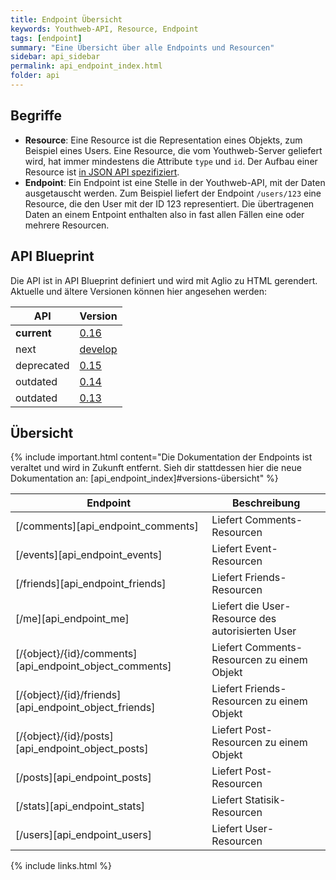 ```yaml
---
title: Endpoint Übersicht
keywords: Youthweb-API, Resource, Endpoint
tags: [endpoint]
summary: "Eine Übersicht über alle Endpoints und Resourcen"
sidebar: api_sidebar
permalink: api_endpoint_index.html
folder: api
---
```


## Begriffe

- **Resource**: Eine Resource ist die Representation eines Objekts, zum Beispiel eines Users. Eine Resource, die vom Youthweb-Server geliefert wird, hat immer mindestens die Attribute `type` und `id`. Der Aufbau einer Resource ist [in JSON API spezifiziert](http://jsonapi.org/format/#document-resource-objects).
- **Endpoint**: Ein Endpoint ist eine Stelle in der Youthweb-API, mit der Daten ausgetauscht werden. Zum Beispiel liefert der Endpoint `/users/123` eine Resource, die den User mit der ID 123 representiert. Die übertragenen Daten an einem Entpoint enthalten also in fast allen Fällen eine oder mehrere Resourcen.

## API Blueprint

Die API ist in API Blueprint definiert und wird mit Aglio zu HTML gerendert. Aktuelle und ältere Versionen können hier angesehen werden:

| API          | Version                                   |
|--------------|-------------------------------------------|
| **current**  | [0.16](./spec/core/0.16/index.html)       |
| next         | [develop](./spec/core/next/index.html)    |
| deprecated   | [0.15](./spec/core/0.15/index.html)       |
| outdated     | [0.14](./spec/core/0.14/index.html)       |
| outdated     | [0.13](./spec/core/0.13/index.html)       |

## Übersicht

{% include important.html content="Die Dokumentation der Endpoints ist veraltet und wird in Zukunft entfernt. Sieh dir stattdessen hier die neue Dokumentation an: [api_endpoint_index]#versions-übersicht" %}

| Endpoint                                                | Beschreibung                                                     |
|---------------------------------------------------------|------------------------------------------------------------------|
| [/comments][api_endpoint_comments]                      | Liefert Comments-Resourcen                                       |
| [/events][api_endpoint_events]                          | Liefert Event-Resourcen                                          |
| [/friends][api_endpoint_friends]                        | Liefert Friends-Resourcen                                        |
| [/me][api_endpoint_me]                                  | Liefert die User-Resource des autorisierten User                 |
| [/{object}/{id}/comments][api_endpoint_object_comments] | Liefert Comments-Resourcen zu einem Objekt                       |
| [/{object}/{id}/friends][api_endpoint_object_friends]   | Liefert Friends-Resourcen zu einem Objekt                        |
| [/{object}/{id}/posts][api_endpoint_object_posts]       | Liefert Post-Resourcen zu einem Objekt                           |
| [/posts][api_endpoint_posts]                            | Liefert Post-Resourcen                                           |
| [/stats][api_endpoint_stats]                            | Liefert Statisik-Resourcen                                       |
| [/users][api_endpoint_users]                            | Liefert User-Resourcen                                           |

{% include links.html %}
